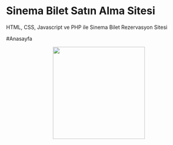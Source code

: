 # Sinema Bilet Satın Alma Sitesi
 HTML, CSS, Javascript ve PHP ile Sinema Bilet Rezervasyon Sitesi 

 #Anasayfa
 <p align="center">
  <img width="250" height="250" src="https://github.com/BerkayBaseski/Sinema-Bilet-Sat-n-Alma-Sitesi/assets/132743890/bb005d92-c882-47b8-a3a3-b9v446c7920be">
</p>

 

